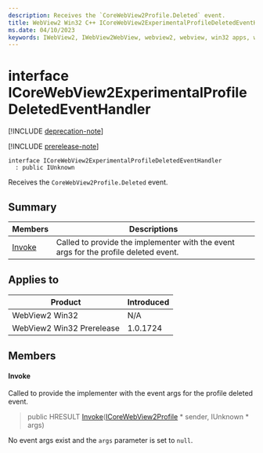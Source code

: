 ```yaml
---
description: Receives the `CoreWebView2Profile.Deleted` event.
title: WebView2 Win32 C++ ICoreWebView2ExperimentalProfileDeletedEventHandler
ms.date: 04/10/2023
keywords: IWebView2, IWebView2WebView, webview2, webview, win32 apps, win32, edge, ICoreWebView2, ICoreWebView2Controller, browser control, edge html, ICoreWebView2ExperimentalProfileDeletedEventHandler
---
```


# interface ICoreWebView2ExperimentalProfileDeletedEventHandler

[!INCLUDE [deprecation-note](../includes/deprecation-note.md)]

[!INCLUDE [prerelease-note](../includes/prerelease-note.md)]

```
interface ICoreWebView2ExperimentalProfileDeletedEventHandler
  : public IUnknown
```

Receives the `CoreWebView2Profile.Deleted` event.

## Summary

 Members                        | Descriptions
--------------------------------|---------------------------------------------
[Invoke](#invoke) | Called to provide the implementer with the event args for the profile deleted event.

## Applies to

Product                         | Introduced
--------------------------------|---------------------------------------------
WebView2 Win32            |    N/A
WebView2 Win32 Prerelease |    1.0.1724

## Members

#### Invoke

Called to provide the implementer with the event args for the profile deleted event.

> public HRESULT [Invoke](#invoke)([ICoreWebView2Profile](icorewebview2profile.md) * sender, IUnknown * args)

No event args exist and the `args` parameter is set to `null`.

